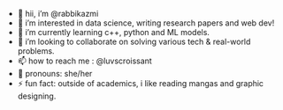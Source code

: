 - 👋 hii, i’m @rabbikazmi
- 🦢 i’m interested in data science, writing research papers and web dev!
- 🌱 i’m currently learning c++, python and ML models.
- 🎸 i’m looking to collaborate on solving various tech & real-world problems.
- 📫 how to reach me : @luvscroissant 
- 🐇 pronouns: she/her
- ⚡ fun fact: outside of academics, i like reading mangas and graphic designing.

<!---
rabbikazmi/rabbikazmi is a ✨ special ✨ repository because its `README.md` (this file) appears on your GitHub profile.
You can click the Preview link to take a look at your changes.
--->
